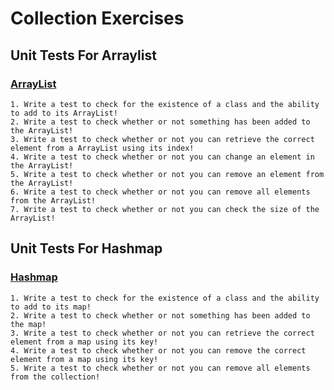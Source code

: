 # Collection Exercises

## Unit Tests For Arraylist

### [ArrayList](https://www.w3schools.com/java/java_arraylist.asp)

    1. Write a test to check for the existence of a class and the ability to add to its ArrayList!
    2. Write a test to check whether or not something has been added to the ArrayList!
    3. Write a test to check whether or not you can retrieve the correct element from a ArrayList using its index!
    4. Write a test to check whether or not you can change an element in the ArrayList!
    5. Write a test to check whether or not you can remove an element from the ArrayList!
    6. Write a test to check whether or not you can remove all elements from the ArrayList!
    7. Write a test to check whether or not you can check the size of the ArrayList!

## Unit Tests For Hashmap

### [Hashmap](https://www.w3schools.com/java/java_hashmap.asp)

    1. Write a test to check for the existence of a class and the ability to add to its map!
    2. Write a test to check whether or not something has been added to the map!
    3. Write a test to check whether or not you can retrieve the correct element from a map using its key!
    4. Write a test to check whether or not you can remove the correct element from a map using its key!
    5. Write a test to check whether or not you can remove all elements from the collection!